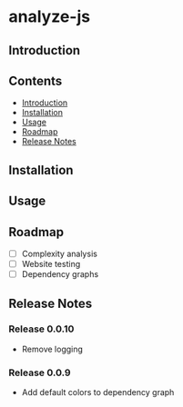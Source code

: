 # analyze-js

## Introduction

## Contents

* [Introduction](#introduction)
* [Installation](#installation)
* [Usage](#usage)
* [Roadmap](#roadmap)
* [Release Notes](#release-notes)

## Installation

## Usage

## Roadmap

* [ ] Complexity analysis
* [ ] Website testing
* [ ] Dependency graphs

## Release Notes

### Release 0.0.10

* Remove logging

### Release 0.0.9

* Add default colors to dependency graph
